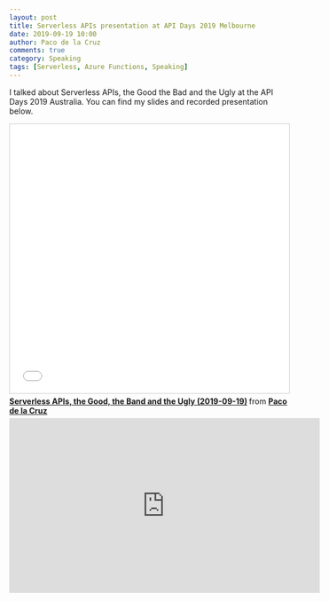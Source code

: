 ```yaml
---
layout: post
title: Serverless APIs presentation at API Days 2019 Melbourne
date: 2019-09-19 10:00
author: Paco de la Cruz
comments: true
category: Speaking
tags: [Serverless, Azure Functions, Speaking]
---
```


I talked about Serverless APIs, the Good the Bad and the Ugly at the API Days 2019 Australia. You can find my slides and recorded presentation below.

<iframe src="//www.slideshare.net/slideshow/embed_code/key/Dsk5EklrQLk2LH" width="595" height="485" frameborder="0" marginwidth="0" marginheight="0" scrolling="no" style="border:1px solid #CCC; border-width:1px; margin-bottom:5px; max-width: 100%;" allowfullscreen> </iframe> <div style="margin-bottom:5px"> <strong> <a href="//www.slideshare.net/pacodelac/serverless-apis-the-good-the-band-and-the-ugly-20190919" title="Serverless APIs, the Good, the Band and the Ugly (2019-09-19)" target="_blank">Serverless APIs, the Good, the Band and the Ugly (2019-09-19)</a> </strong> from <strong><a href="https://www.slideshare.net/pacodelac" target="_blank">Paco de la Cruz</a></strong> </div>

<iframe width="560" height="315" src="https://www.youtube.com/embed/8f1XQhZ0kQE" frameborder="0" allow="accelerometer; autoplay; encrypted-media; gyroscope; picture-in-picture" allowfullscreen></iframe>

